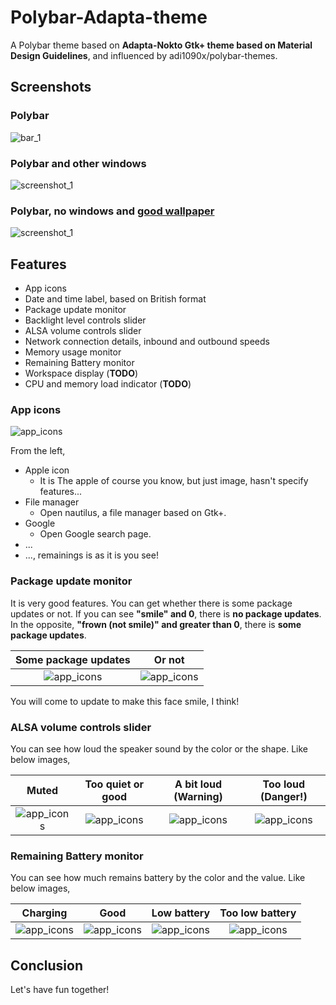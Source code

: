 # Polybar-Adapta-theme

A Polybar theme based on **Adapta-Nokto Gtk+ theme based on Material Design Guidelines**, and influenced by adi1090x/polybar-themes.

## Screenshots

### Polybar

![bar_1](https://raw.githubusercontent.com/matoruru/polybar-adapta-theme/img/bar_1.png)

### Polybar and other windows

![screenshot_1](https://raw.githubusercontent.com/matoruru/polybar-adapta-theme/img/screenshot_1.png)

### Polybar, no windows and [good wallpaper](https://github.com/matoruru/arch-tools/blob/master/Pictures/ruru.png)

![screenshot_1](https://raw.githubusercontent.com/matoruru/polybar-adapta-theme/img/screenshot_empty.png)


## Features

- App icons
- Date and time label, based on British format
- Package update monitor
- Backlight level controls slider
- ALSA volume controls slider
- Network connection details, inbound and outbound speeds
- Memory usage monitor
- Remaining Battery monitor
- Workspace display (**TODO**)
- CPU and memory load indicator (**TODO**)

### App icons

![app_icons](https://raw.githubusercontent.com/matoruru/polybar-adapta-theme/img/app_icons.png)

From the left,
- Apple icon
  - It is The apple of course you know, but just image, hasn't specify features...
- File manager
  - Open nautilus, a file manager based on Gtk+.
- Google
  - Open Google search page.
- ...
- ..., remainings is as it is you see!

### Package update monitor

It is very good features. You can get whether there is some package updates or not.
If you can see **"smile" and 0**, there is **no package updates**. In the opposite, **"frown (not smile)" and greater than 0**, there is **some package updates**.

| Some package updates | Or not |
| :--: | :--: |
| ![app_icons](https://raw.githubusercontent.com/matoruru/polybar-adapta-theme/img/updated.png) | ![app_icons](https://raw.githubusercontent.com/matoruru/polybar-adapta-theme/img/notupdated.png) |

You will come to update to make this face smile, I think!

### ALSA volume controls slider

You can see how loud the speaker sound by the color or the shape.
Like below images,

| Muted | Too quiet or good | A bit loud (Warning) | Too loud (Danger!) |
| :---: | :---------------: | :------------------: | :----------------: |
| ![app_icons](https://raw.githubusercontent.com/matoruru/polybar-adapta-theme/img/volume_muted.png) | ![app_icons](https://raw.githubusercontent.com/matoruru/polybar-adapta-theme/img/volume_normal.png) | ![app_icons](https://raw.githubusercontent.com/matoruru/polybar-adapta-theme/img/volume_yellow.png) | ![app_icons](https://raw.githubusercontent.com/matoruru/polybar-adapta-theme/img/volume_red.png) |

### Remaining Battery monitor

You can see how much remains battery by the color and the value.
Like below images,

| Charging | Good | Low battery | Too low battery |
| :------: | :--: | :---------: | :-------------: |
| ![app_icons](https://raw.githubusercontent.com/matoruru/polybar-adapta-theme/img/battery_charging.png) | ![app_icons](https://raw.githubusercontent.com/matoruru/polybar-adapta-theme/img/battery_normal.png) | ![app_icons](https://raw.githubusercontent.com/matoruru/polybar-adapta-theme/img/battery_yellow.png) | ![app_icons](https://raw.githubusercontent.com/matoruru/polybar-adapta-theme/img/battery_red.png) |

## Conclusion

Let's have fun together!

